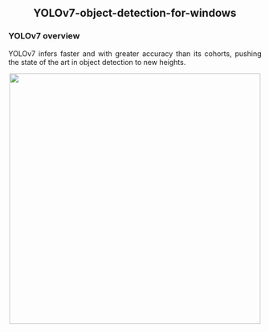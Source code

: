 <h2 align="center">YOLOv7-object-detection-for-windows</h2>


<h3 align="left"> YOLOv7 overview</h3>
<p style= 'text-align: justify;'> YOLOv7 infers faster and with greater accuracy than its cohorts, pushing the state of the art in object detection to new heights.</p>


<p align="center">
  <img width="500" src="https://user-images.githubusercontent.com/111018114/184376228-f9210943-267a-4d54-aa2e-adadbd35b67b.png">
</p> 



